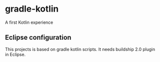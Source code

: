 # gradle-kotlin

A first Kotlin experience

## Eclipse configuration
This projects is based on gradle kotlin scripts. It needs buildship 2.0 plugin in Eclipse.



